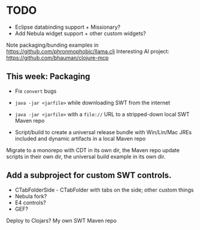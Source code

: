 # TODO

* Eclipse databinding support + Missionary?
* Add Nebula widget support + other custom widgets?

Note packaging/bunding examples in https://github.com/phronmophobic/llama.clj
Interesting AI project: https://github.com/bhauman/clojure-mcp

## This week: Packaging

* Fix `convert` bugs

* `java -jar <jarfile>` while downloading SWT from the internet
* `java -jar <jarfile>` with a `file://` URL to a stripped-down local SWT Maven repo
* Script/build to create a universal release bundle with Win/Lin/Mac JREs included and dynamic artifacts in a local Maven repo

Migrate to a monorepo with CDT in its own dir, the Maven repo update scripts in their own dir, the universal build example in its own dir.

## Add a subproject for custom SWT controls.

* CTabFolderSide - CTabFolder with tabs on the side; other custom things
* Nebula fork?
* E4 controls?
* GEF?

Deploy to Clojars?  My own SWT Maven repo

